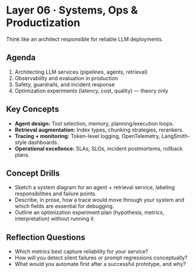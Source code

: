 # Layer 06 · Systems, Ops & Productization

Think like an architect responsible for reliable LLM deployments.

## Agenda
1. Architecting LLM services (pipelines, agents, retrieval)
2. Observability and evaluation in production
3. Safety, guardrails, and incident response
4. Optimization experiments (latency, cost, quality) — theory only

## Key Concepts
- **Agent design:** Tool selection, memory, planning/execution loops.
- **Retrieval augmentation:** Index types, chunking strategies, rerankers.
- **Tracing + monitoring:** Token-level logging, OpenTelemetry, LangSmith-style dashboards.
- **Operational excellence:** SLAs, SLOs, incident postmortems, rollback plans.

## Concept Drills
- Sketch a system diagram for an agent + retrieval service, labeling responsibilities and failure points.
- Describe, in prose, how a trace would move through your system and which fields are essential for debugging.
- Outline an optimization experiment plan (hypothesis, metrics, interpretation) without running it.

## Reflection Questions
- Which metrics best capture reliability for your service?
- How will you detect silent failures or prompt regressions conceptually?
- What would you automate first after a successful prototype, and why?
